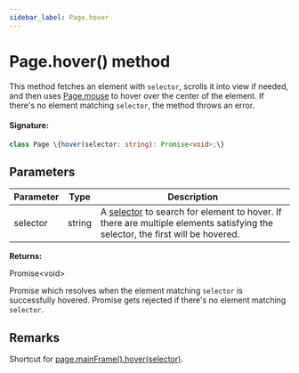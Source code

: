 ```yaml
---
sidebar_label: Page.hover
---
```


# Page.hover() method

This method fetches an element with `selector`, scrolls it into view if needed, and then uses [Page.mouse](./puppeteer.page.md) to hover over the center of the element. If there's no element matching `selector`, the method throws an error.

#### Signature:

```typescript
class Page \{hover(selector: string): Promise<void>;\}
```

## Parameters

| Parameter | Type   | Description                                                                                                                                                                                     |
| --------- | ------ | ----------------------------------------------------------------------------------------------------------------------------------------------------------------------------------------------- |
| selector  | string | A [selector](https://developer.mozilla.org/en-US/docs/Web/CSS/CSS_Selectors) to search for element to hover. If there are multiple elements satisfying the selector, the first will be hovered. |

**Returns:**

Promise&lt;void&gt;

Promise which resolves when the element matching `selector` is successfully hovered. Promise gets rejected if there's no element matching `selector`.

## Remarks

Shortcut for [page.mainFrame().hover(selector)](./puppeteer.page.hover.md).
